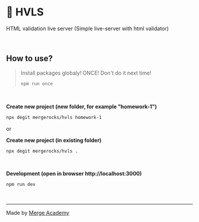 # 🍦 HVLS

HTML validation live server (Simple live-server with html validator)

<br>

## How to use?


> Install packages globaly! ONCE! Don't do it next time!
> ```bash
> npm run once
> ```

<br>

**Create new project (new folder, for example "homework-1")**
```bash
npx degit mergerocks/hvls homework-1
```
or

**Create new project (in existing folder)**
```bash
npx degit mergerocks/hvls .
```

<br>

**Development (open in browser http://localhost:3000)**
```bash
npm run dev
```

<br>
<hr>

Made by [Merge Academy](https://merge.academy/)
